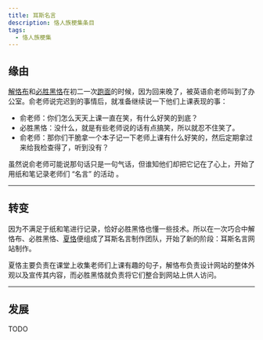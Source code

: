 ```yaml
---
title: 耳斯名言
description: 恪人族梗集条目
tags:
  - 恪人族梗集
---
```


## 缘由

[解恪布](解恪布)和[必胜黑恪](必胜黑恪)在初二一次[跑面](跑面)的时候，因为回来晚了，被英语俞老师叫到了办公室。俞老师说完迟到的事情后，就准备继续说一下他们上课表现的事：

- 俞老师：你们怎么天天上课一直在笑，有什么好笑的到底？
- 必胜黑恪：没什么，就是有些老师说的话有点搞笑，所以就忍不住笑了。
- 俞老师：那你们干脆拿一个本子记一下老师上课有什么好笑的，然后定期拿过来给我检查得了，听到没有？

虽然说俞老师可能说那句话只是一句气话，但谁知他们却把它记在了心上，开始了用纸和笔记录老师们 “名言” 的活动  。

<WImg src="https://wikioss.xhemj.work/krzfs/wiki/cfc67893b27bec96f22dae1ec159560a.jpg" title="耳斯名言在班级后墙写的广告" ></WImg>

---

## 转变

因为不满足于纸和笔进行记录，恰好必胜黑恪也懂一些技术。所以在一次巧合中解恪布、必胜黑恪、[夏恪](夏恪)便组成了耳斯名言制作团队，开始了新的阶段：耳斯名言网站制作。

夏恪主要负责在课堂上收集老师们上课有趣的句子，解恪布负责设计网站的整体外观以及宣传其内容，而必胜黑恪就负责将它们整合到网站上供人访问。


<WImg src="https://wikioss.xhemj.work/krzfs/wiki/5d1c4273426906af45a0facf507831f5.jpg" title="耳斯名言在家长会时打的广告" ></WImg>

---

## 发展

TODO